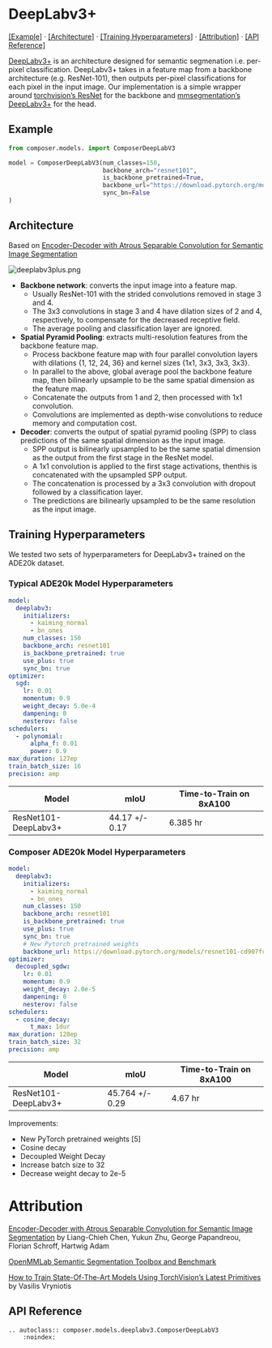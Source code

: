 # DeepLabv3+
[\[Example\]](#example) &middot; [\[Architecture\]](#architecture) &middot; [\[Training Hyperparameters\]](#training-hyperparameters) &middot; [\[Attribution\]](#attribution) &middot; [\[API Reference\]](#api-reference)

[DeepLabv3+](https://arxiv.org/abs/1802.02611) is an architecture designed for semantic segmenation i.e. per-pixel classification. DeepLabv3+ takes in a feature map from a backbone architecture (e.g. ResNet-101), then outputs per-pixel classifications for each pixel in the input image. Our implementation is a simple wrapper around [torchvision’s ResNet](https://pytorch.org/vision/stable/models.html#id10) for the backbone and [mmsegmentation’s DeepLabv3+](https://github.com/open-mmlab/mmsegmentation/tree/master/configs/deeplabv3plus) for the head.

## Example

```python
from composer.models. import ComposerDeepLabV3

model = ComposerDeepLabV3(num_classes=150,
                          backbone_arch="resnet101",
                          is_backbone_pretrained=True,
                          backbone_url="https://download.pytorch.org/models/resnet101-cd907fc2.pth",
                          sync_bn=False
)
```

## Architecture

Based on [Encoder-Decoder with Atrous Separable Convolution for Semantic Image Segmentation](https://arxiv.org/abs/1802.02611)

![deeplabv3plus.png](https://storage.googleapis.com/docs.mosaicml.com/images/models/deeplabv3plus_v2.png)


- **Backbone network**: converts the input image into a feature map.
    * Usually ResNet-101 with the strided convolutions removed in stage 3 and 4.
    * The 3x3 convolutions in stage 3 and 4 have dilation sizes of 2 and 4, respectively, to compensate for the decreased receptive field.
    * The average pooling and classification layer are ignored.
- **Spatial Pyramid Pooling**: extracts multi-resolution features from the backbone feature map.
    * Process backbone feature map with four parallel convolution layers with dilations {1, 12, 24, 36} and kernel sizes {1x1, 3x3, 3x3, 3x3}.
    * In parallel to the above, global average pool the backbone feature map, then bilinearly upsample to be the same spatial dimension as the feature map.
    * Concatenate the outputs from 1 and 2, then processed with 1x1 convolution.
    * Convolutions are implemented as depth-wise convolutions to reduce memory and computation cost.
- **Decoder**: converts the output of spatial pyramid pooling (SPP) to class predictions of the same spatial dimension as the input image.
    * SPP output is bilinearly upsampled to be the same spatial dimension as the output from the first stage in the ResNet model.
    * A 1x1 convolution is applied to the first stage activations, thenthis is concatenated with the upsampled SPP output.
    * The concatenation is processed by a 3x3 convolution with dropout followed by a classification layer.
    * The predictions are bilinearly upsampled to be the same resolution as the input image.

## Training Hyperparameters

We tested two sets of hyperparameters for DeepLabv3+ trained on the ADE20k dataset.

### Typical ADE20k Model Hyperparameters

```yaml
model:
  deeplabv3:
    initializers:
      - kaiming_normal
      - bn_ones
    num_classes: 150
    backbone_arch: resnet101
    is_backbone_pretrained: true
    use_plus: true
    sync_bn: true
optimizer:
  sgd:
    lr: 0.01
    momentum: 0.9
    weight_decay: 5.0e-4
    dampening: 0
    nesterov: false
schedulers:
  - polynomial:
      alpha_f: 0.01
      power: 0.9
max_duration: 127ep
train_batch_size: 16
precision: amp
```

| Model | mIoU | Time-to-Train on 8xA100 |
| --- | --- | --- |
| ResNet101-DeepLabv3+ | 44.17 +/- 0.17 | 6.385 hr |

### Composer ADE20k Model Hyperparameters

```yaml
model:
  deeplabv3:
    initializers:
      - kaiming_normal
      - bn_ones
    num_classes: 150
    backbone_arch: resnet101
    is_backbone_pretrained: true
    use_plus: true
    sync_bn: true
    # New Pytorch pretrained weights
    backbone_url: https://download.pytorch.org/models/resnet101-cd907fc2.pth
optimizer:
  decoupled_sgdw:
    lr: 0.01
    momentum: 0.9
    weight_decay: 2.0e-5
    dampening: 0
    nesterov: false
schedulers:
  - cosine_decay:
      t_max: 1dur
max_duration: 128ep
train_batch_size: 32
precision: amp
```

| Model | mIoU | Time-to-Train on 8xA100 |
| --- | --- | --- |
| ResNet101-DeepLabv3+ | 45.764 +/- 0.29 | 4.67 hr |

Improvements:

- New PyTorch pretrained weights [5]
- Cosine decay
- Decoupled Weight Decay
- Increase batch size to 32
- Decrease weight decay to 2e-5

# Attribution

[Encoder-Decoder with Atrous Separable Convolution for Semantic Image Segmentation](https://arxiv.org/abs/1802.02611) by Liang-Chieh Chen, Yukun Zhu, George Papandreou, Florian Schroff, Hartwig Adam

[OpenMMLab Semantic Segmentation Toolbox and Benchmark](https://github.com/open-mmlab/mmsegmentation)

[How to Train State-Of-The-Art Models Using TorchVision’s Latest Primitives](https://pytorch.org/blog/how-to-train-state-of-the-art-models-using-torchvision-latest-primitives/) by Vasilis Vryniotis

## API Reference

```{eval-rst}
.. autoclass:: composer.models.deeplabv3.ComposerDeepLabV3
    :noindex:
```
